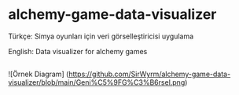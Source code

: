 # alchemy-game-data-visualizer
Türkçe: Simya oyunları için veri görselleştiricisi uygulama

English: Data visualizer for alchemy games

##
![Örnek Diagram] (https://github.com/SirWyrm/alchemy-game-data-visualizer/blob/main/Geni%C5%9FG%C3%B6rsel.png)
